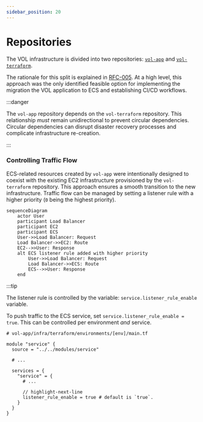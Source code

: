 ```yaml
---
sidebar_position: 20
---
```


# Repositories

The VOL infrastructure is divided into two repositories: [`vol-app`](https://github.com/dvsa/vol-app) and [`vol-terraform`](https://github.com/dvsa/vol-terraform).

The rationale for this split is explained in [RFC-005](../../rfc/rfc-005-add-terraform-to-mono-repository.md). At a high level, this approach was the only identified feasible option for implementing the migration the VOL application to ECS and establishing CI/CD workflows.

:::danger

The `vol-app` repository depends on the `vol-terraform` repository. This relationship _must_ remain unidirectional to prevent circular dependencies. Circular dependencies can disrupt disaster recovery processes and complicate infrastructure re-creation.

:::

### Controlling Traffic Flow

ECS-related resources created by `vol-app` were intentionally designed to coexist with the existing EC2 infrastructure provisioned by the `vol-terraform` repository. This approach ensures a smooth transition to the new infrastructure. Traffic flow can be managed by setting a listener rule with a higher priority (`0` being the highest priority).

```mermaid
sequenceDiagram
    actor User
    participant Load Balancer
    participant EC2
    participant ECS
    User->>Load Balancer: Request
    Load Balancer->>EC2: Route
    EC2-->>User: Response
    alt ECS listener rule added with higher priority
        User->>Load Balancer: Request
        Load Balancer->>ECS: Route
        ECS-->>User: Response
    end
```

:::tip

The listener rule is controlled by the variable: `service.listener_rule_enable` variable.

To push traffic to the ECS service, set `service.listener_rule_enable = true`. This can be controlled per environment _and_ service.

```hcl showLineNumbers
# vol-app/infra/terraform/environments/[env]/main.tf

module "service" {
  source = "../../modules/service"

  # ...

  services = {
    "service" = {
      # ...

      // highlight-next-line
      listener_rule_enable = true # default is `true`.
    }
  }
}
```
